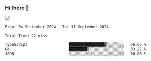 ### Hi there 👋️

![](https://komarev.com/ghpvc/?username=Loner1024)

<!--START_SECTION:waka-->

```txt
From: 04 September 2024 - To: 11 September 2024

Total Time: 22 mins

TypeScript                   ████████████████▓░░░░░░░░   66.65 %
Go                           ████████▒░░░░░░░░░░░░░░░░   33.27 %
JSON                         ░░░░░░░░░░░░░░░░░░░░░░░░░   00.08 %
```

<!--END_SECTION:waka-->



